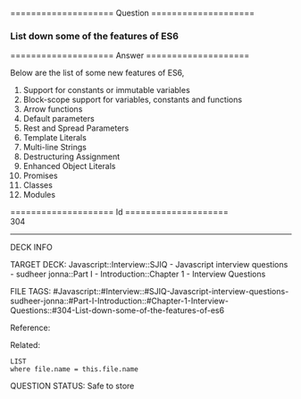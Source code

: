 ==================== Question ====================  

### List down some of the features of ES6  

==================== Answer ====================  

Below are the list of some new features of ES6,

1. Support for constants or immutable variables
2. Block-scope support for variables, constants and functions
3. Arrow functions
4. Default parameters
5. Rest and Spread Parameters
6. Template Literals
7. Multi-line Strings
8. Destructuring Assignment
9. Enhanced Object Literals
10. Promises
11. Classes
12. Modules

==================== Id ====================  
304

---

DECK INFO

TARGET DECK: Javascript::Interview::SJIQ - Javascript interview questions - sudheer jonna::Part I - Introduction::Chapter 1 - Interview Questions

FILE TAGS: #Javascript::#Interview::#SJIQ-Javascript-interview-questions-sudheer-jonna::#Part-I-Introduction::#Chapter-1-Interview-Questions::#304-List-down-some-of-the-features-of-es6

Reference:

Related:

```dataview
LIST
where file.name = this.file.name
```

QUESTION STATUS: Safe to store
